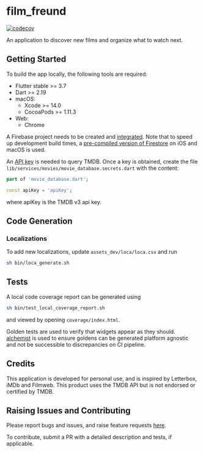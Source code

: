 # film_freund

[![codecov](https://codecov.io/gh/defuncart/film_freund/branch/main/graph/badge.svg?token=ZQFZ936H4D)](https://codecov.io/gh/defuncart/film_freund)

An application to discover new films and organize what to watch next.

## Getting Started

To build the app locally, the following tools are required:

- Flutter stable >= 3.7
- Dart >= 2.19
- macOS:
    - Xcode >= 14.0
    - CocoaPods >= 1.11.3
- Web:
    - Chrome

A Firebase project needs to be created and [integrated](https://firebase.google.com/docs/flutter/setup). Note that to speed up development build times, a [pre-compiled version of Firestore](https://github.com/invertase/firestore-ios-sdk-frameworks#supported-firebase-ios-sdk-versions) on iOS and macOS is used.

An [API key](https://developers.themoviedb.org/3/getting-started/introduction) is needed to query TMDB. Once a key is obtained, create the file `lib/services/movies/movie_database.secrets.dart` with the content:

```dart
part of 'movie_database.dart';

const apiKey = 'apiKey';
```

where apiKey is the TMDB v3 api key.

## Code Generation

### Localizations

To add new localizations, update `assets_dev/loca/loca.csv` and run

```sh
sh bin/loca_generate.sh
```

## Tests

A local code coverage report can be generated using

```sh
sh bin/test_local_coverage_report.sh
```

and viewed by opening `coverage/index.html`.

Golden tests are used to verify that widgets appear as they should. [alchemist](https://pub.dev/packages/alchemist) is used to ensure goldens can be generated platform agnostic and not be successible to discrepancies on CI pipeline.

## Credits

This application is developed for personal use, and is inspired by Letterbox, iMDb and Filmweb. This product uses the TMDB API but is not endorsed or certified by TMDB.

## Raising Issues and Contributing

Please report bugs and issues, and raise feature requests [here](https://github.com/defuncart/film_freund/issues).

To contribute, submit a PR with a detailed description and tests, if applicable.
